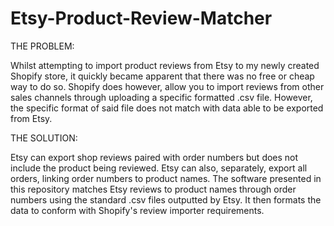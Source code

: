 # Etsy-Product-Review-Matcher


THE PROBLEM:

Whilst attempting to import product reviews from Etsy to my newly created Shopify store, it quickly became apparent that there was no free or cheap way to do so.
Shopify does however, allow you to import reviews from other sales channels through uploading a specific formatted .csv file.
However, the specific format of said file does not match with data able to be exported from Etsy.

THE SOLUTION:

Etsy can export shop reviews paired with order numbers but does not include the product being reviewed.
Etsy can also, separately, export all orders, linking order numbers to product names.
The software presented in this repository matches Etsy reviews to product names through order numbers using the standard .csv files outputted by Etsy. 
It then formats the data to conform with Shopify's review importer requirements.



